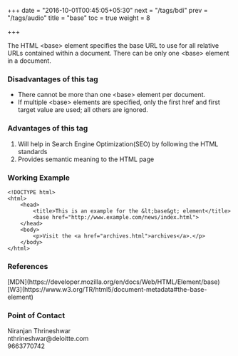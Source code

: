 +++
date = "2016-10-01T00:45:05+05:30"
next = "/tags/bdi"
prev = "/tags/audio"
title = "base"
toc = true
weight = 8

+++

The HTML <span class='tag-span'>&lt;base&gt;</span> element specifies the base URL to use for all relative URLs contained within a document. There can be only one <span class='tag-span'>&lt;base&gt;</span> element in a document.

<h3>Disadvantages of this tag</h3>
<ul>
  <li>There cannot be more than one <span class='tag-span'>&lt;base&gt;</span> element per document.</li>
  <li>If multiple <span class='tag-span'>&lt;base&gt;</span> elements are specified, only the first href and first target value are used; all others are ignored.</li>
</ul>

<h3>Advantages of this tag</h3>
<ol>
  <li>Will help in Search Engine Optimization(SEO) by following the HTML standards</li>
  <li>Provides semantic meaning to the HTML page</li>
</ol>

<h3>Working Example</h3>

    <!DOCTYPE html>
    <html>
        <head>
            <title>This is an example for the &lt;base&gt; element</title>
            <base href="http://www.example.com/news/index.html">
        </head>
        <body>
            <p>Visit the <a href="archives.html">archives</a>.</p>
        </body>
    </html>

<h3>References</h3>
[MDN](https://developer.mozilla.org/en/docs/Web/HTML/Element/base)
<br>
[W3](https://www.w3.org/TR/html5/document-metadata#the-base-element)

<h3>Point of Contact</h3>
Niranjan Thrineshwar <br>
nthrineshwar@deloitte.com <br>
9663770742
